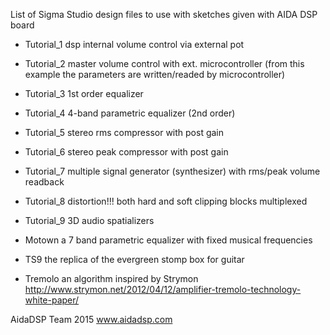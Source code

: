 List of Sigma Studio design files
to use with sketches given with AIDA DSP board

- Tutorial_1	dsp internal volume control via external pot
- Tutorial_2	master volume control with ext. microcontroller (from this example the parameters are written/readed by microcontroller)
- Tutorial_3	1st order equalizer 
- Tutorial_4	4-band parametric equalizer (2nd order)
- Tutorial_5	stereo rms compressor with post gain
- Tutorial_6	stereo peak compressor with post gain
- Tutorial_7	multiple signal generator (synthesizer) with rms/peak volume readback
- Tutorial_8	distortion!!! both hard and soft clipping blocks multiplexed
- Tutorial_9    3D audio spatializers

- Motown 		a 7 band parametric equalizer with fixed musical frequencies
- TS9 			the replica of the evergreen stomp box for guitar  
- Tremolo 		an algorithm inspired by Strymon http://www.strymon.net/2012/04/12/amplifier-tremolo-technology-white-paper/

AidaDSP Team 2015
www.aidadsp.com